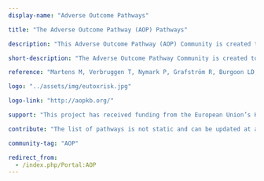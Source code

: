 ```yaml
---
display-name: "Adverse Outcome Pathways"

title: "The Adverse Outcome Pathway (AOP) Pathways"

description: "This Adverse Outcome Pathway (AOP) Community is created to highlight the molecular basis of AOPs, or events in, AOPS. In general, AOPs start with a Molecular Initiating Event (MIE) caused by a stressor, followed by Key Events (KEs), that lead to an Adverse Outcome (AO). These AOPs are intended specifically for regulatory decision making and are typically stored in the AOP Knowledge Base ([AOPKB](http://aopkb.org/)). Because AOPs are simplified explanations of biological effects after the effect of a stressor they are not useful to describe and understand the molecular basis of the AOPs and not suited to do data analysis. Such analysis is needed especially for in silico risk analysis intending to lower animal use in toxicology studies. This community page was created to present this previously missing molecular level of the AOPs and get more into detail on the biological processes involved in them. The development of these molecular AOPS is relevant for the European research projects on toxicology [EU-ToxRisk](http://www.eu-toxrisk.eu/) and [OpenRiskNet](http://orn.cloud.douglasconnect.com/) that also funded part of the work. This community page is also featured in the latest [NAR Database Issue on WikiPathways](https://doi.org/10.1093/nar/gkaa1024)."

short-description: "The Adverse Outcome Pathway Community is created to highlight the molecular basis of, or events in, Adverse Outcome Pathways."

reference: "Martens M, Verbruggen T, Nymark P, Grafström R, Burgoon LD, Aladjov H, Torres Andón T, Evelo CT, Willighagen EL. Introducing WikiPathways as a data-source to support Adverse Outcome Pathways for regulatory risk assessment of chemicals and nanomaterials. [FFront. Genet., 21 December 2018](https://doi:10.3389/fgene.2018.00661)."

logo: "../assets/img/eutoxrisk.jpg"

logo-link: "http://aopkb.org/"

support: "This project has received funding from the European Union’s Horizon 2020 research and innovation programme project [EU-ToxRisk](http://www.eu-toxrisk.eu/) under grant agreement [No. 681002](http://cordis.europa.eu/project/rcn/198787_en.html) and EINFRA-22-2016 programme project [OpenRiskNet](http://orn.cloud.douglasconnect.com/) under grant agreement [No. 731075](http://cordis.europa.eu/project/rcn/206759_en.html)."

contribute: "The list of pathways is not static and can be updated at any time. If you know of a pathway that should be added, please contact the administrator, Marvin Martens (marvin.martens[AT]maastrichtuniversity.nl)."

community-tag: "AOP"

redirect_from:
  - /index.php/Portal:AOP
---       
```

        
        

     


